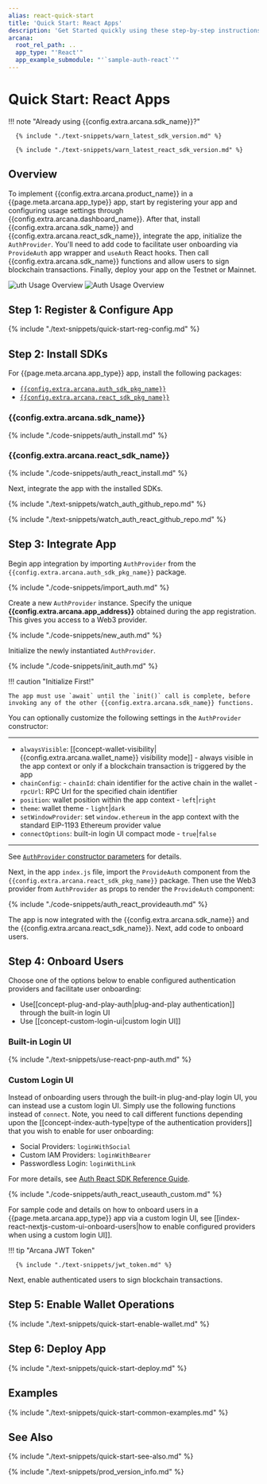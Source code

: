 ```yaml
---
alias: react-quick-start
title: 'Quick Start: React Apps'
description: 'Get Started quickly using these step-by-step instructions for using the Arcana Auth product in React/NextJS apps. Use Arcana Developer dashboard to first register the app, get a client ID and use this client ID to integrate the app with the Arcana Auth SDK.'
arcana:
  root_rel_path: ..
  app_type: "'React'"
  app_example_submodule: "'`sample-auth-react`'"
---
```


# Quick Start: React Apps

!!! note "Already using {{config.extra.arcana.sdk_name}}?"
  
      {% include "./text-snippets/warn_latest_sdk_version.md" %}

      {% include "./text-snippets/warn_latest_react_sdk_version.md" %}

## Overview

To implement {{config.extra.arcana.product_name}} in a {{page.meta.arcana.app_type}} app, start by registering your app and configuring usage settings through {{config.extra.arcana.dashboard_name}}. After that, install {{config.extra.arcana.sdk_name}} and {{config.extra.arcana.react_sdk_name}}, integrate the app, initialize the `AuthProvider`. You'll need to add code to facilitate user onboarding via `ProvideAuth` app wrapper and `useAuth` React hooks. Then call {{config.extra.arcana.sdk_name}} functions and allow users to sign blockchain transactions. Finally, deploy your app on the Testnet or Mainnet.

<img class="an-screenshots" src="/img/an_auth_usage_overview_light.png#only-light" alt="uth Usage Overview"/>
<img class="an-screenshots" src="/img/an_auth_usage_overview_dark.png#only-dark" alt="Auth Usage Overview"/>

## Step 1: Register & Configure App

{% include "./text-snippets/quick-start-reg-config.md" %}

## Step 2: Install SDKs

For {{page.meta.arcana.app_type}} app, install the following packages:

* [`{{config.extra.arcana.auth_sdk_pkg_name}}`](https://www.npmjs.com/package/@arcana/auth)
* [`{{config.extra.arcana.react_sdk_pkg_name}}`](https://www.npmjs.com/package/@arcana/auth-react)

### {{config.extra.arcana.sdk_name}}

{% include "./code-snippets/auth_install.md" %}

### {{config.extra.arcana.react_sdk_name}}

{% include "./code-snippets/auth_react_install.md" %}

Next, integrate the app with the installed SDKs.

{% include "./text-snippets/watch_auth_github_repo.md" %}

{% include "./text-snippets/watch_auth_react_github_repo.md" %}

## Step 3: Integrate App

Begin app integration by importing `AuthProvider` from the `{{config.extra.arcana.auth_sdk_pkg_name}}` package.

{% include "./code-snippets/import_auth.md" %}

Create a new `AuthProvider` instance. Specify the unique **{{config.extra.arcana.app_address}}** obtained during the app registration. This gives you access to a Web3 provider.

{% include "./code-snippets/new_auth.md" %}

Initialize the newly instantiated `AuthProvider`.

{% include "./code-snippets/init_auth.md" %}

!!! caution "Initialize First!"

    The app must use `await` until the `init()` call is complete, before invoking any of the other {{config.extra.arcana.sdk_name}} functions.

You can optionally customize the following settings in the `AuthProvider` constructor:

---

* `alwaysVisible`: [[concept-wallet-visibility|{{config.extra.arcana.wallet_name}} visibility mode]] - always visible in the app context or only if a blockchain transaction is triggered by the app
* `chainConfig`:
      - `chainId`: chain identifier for the active chain in the wallet
      - `rpcUrl`: RPC Url for the specified chain identifier
* `position`:  wallet position within the app context - `left`|`right`
* `theme`: wallet theme - `light`|`dark`
* `setWindowProvider`: set `window.ethereum` in the app context with the standard EIP-1193 Ethereum provider value
* `connectOptions`: built-in login UI compact mode - `true`|`false`

---

See [`AuthProvider` constructor parameters](https://authsdk-ref-guide.netlify.app/interfaces/constructorparams) for details.

Next, in the app `index.js` file, import the `ProvideAuth` component from the `{{config.extra.arcana.react_sdk_pkg_name}}` package. Then use the Web3 provider from `AuthProvider` as props to render the `ProvideAuth` component:

{% include "./code-snippets/auth_react_provideauth.md" %}

The app is now integrated with the {{config.extra.arcana.sdk_name}} and the {{config.extra.arcana.react_sdk_name}}. Next, add code to onboard users.

## Step 4: Onboard Users

Choose one of the options below to enable configured authentication providers and facilitate user onboarding:

* Use[[concept-plug-and-play-auth|plug-and-play authentication]] through the built-in login UI
* Use [[concept-custom-login-ui|custom login UI]]

### Built-in Login UI

{% include "./text-snippets/use-react-pnp-auth.md" %}

### Custom Login UI

Instead of onboarding users through the built-in plug-and-play login UI, you can instead use a custom login UI. Simply use the following functions instead of `connect`. Note, you need to call different functions depending upon the [[concept-index-auth-type|type of the authentication providers]] that you wish to enable for user onboarding:

* Social Providers: `loginWithSocial`
* Custom IAM Providers: `loginWithBearer`
* Passwordless Login:  `loginWithLink`

For more details, see [Auth React SDK Reference Guide](https://auth-react-sdk-ref-guide.netlify.app/).

{% include "./code-snippets/auth_react_useauth_custom.md" %}

For sample code and details on how to onboard users in a {{page.meta.arcana.app_type}} app via a custom login UI, see [[index-react-nextjs-custom-ui-onboard-users|how to enable configured providers when using a custom login UI]].

!!! tip "Arcana JWT Token"

      {% include "./text-snippets/jwt_token.md" %}

Next, enable authenticated users to sign blockchain transactions.

## Step 5: Enable Wallet Operations

{% include "./text-snippets/quick-start-enable-wallet.md" %}

## Step 6: Deploy App

{% include "./text-snippets/quick-start-deploy.md" %}

## Examples

{% include "./text-snippets/quick-start-common-examples.md" %}

## See Also

{% include "./text-snippets/quick-start-see-also.md" %}

{% include "./text-snippets/prod_version_info.md" %}
